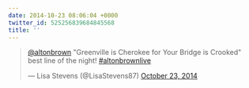 ```yaml
---
date: 2014-10-23 08:06:04 +0000
twitter_id: 525256839684845568
title: ''
---
```


<blockquote class="twitter-tweet"><p lang="en" dir="ltr"><a href="https://twitter.com/altonbrown?ref_src=twsrc%5Etfw">@altonbrown</a> &quot;Greenville is Cherokee for Your Bridge is Crooked&quot; best line of the night!  <a href="https://twitter.com/hashtag/altonbrownlive?src=hash&amp;ref_src=twsrc%5Etfw">#altonbrownlive</a></p>&mdash; Lisa Stevens (@LisaStevens87) <a href="https://twitter.com/LisaStevens87/status/525137383734673408?ref_src=twsrc%5Etfw">October 23, 2014</a></blockquote>
<script async src="https://platform.twitter.com/widgets.js" charset="utf-8"></script>
